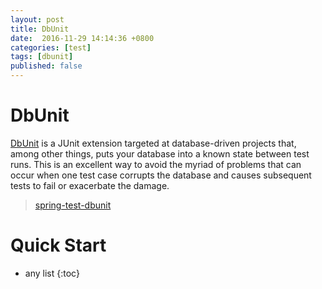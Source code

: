 ```yaml
---
layout: post
title: DbUnit
date:  2016-11-29 14:14:36 +0800
categories: [test]
tags: [dbunit]
published: false
---
```


# DbUnit

[DbUnit](http://dbunit.sourceforge.net/) is a JUnit extension targeted at database-driven projects that, 
among other things, puts your database into a known state between test runs. This is an excellent way to avoid the 
myriad of problems that can occur when one test case corrupts the database and causes subsequent tests to fail or 
exacerbate the damage.

> [spring-test-dbunit](http://springtestdbunit.github.io/spring-test-dbunit/)

# Quick Start


* any list
{:toc}



